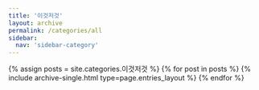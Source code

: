 ```yaml
---
title: '이것저것'
layout: archive
permalink: /categories/all
sidebar:
  nav: 'sidebar-category'
---
```


{% assign posts = site.categories.이것저것 %}
{% for post in posts %} {% include archive-single.html type=page.entries_layout %} {% endfor %}

